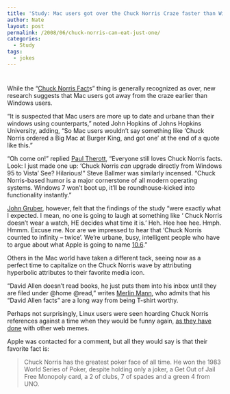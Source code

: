 ```yaml
---
title: 'Study: Mac users got over the Chuck Norris Craze faster than Windows Users'
author: Nate
layout: post
permalink: /2008/06/chuck-norris-can-eat-just-one/
categories:
  - Study
tags:
  - jokes
---
```

# 

While the “[Chuck Norris Fact][1]s” thing is generally recognized as over, new research suggests that Mac users got away from the craze earlier than Windows users.

 [1]: http://www.chucknorrisfacts.com/

“It is suspected that Mac users are more up to date and urbane than their windows using counterparts,” noted John Hopkins of Johns Hopkins University, adding, “So Mac users wouldn’t say something like ‘Chuck Norris ordered a Big Mac at Burger King, and got one’ at the end of a quote like this.”

“Oh come on!” replied [Paul Therott][2], “Everyone still loves Chuck Norris facts. Look: I just made one up: ‘Chuck Norris *can* upgrade directly from Windows 95 to Vista’ See? Hilarious!” Steve Ballmer was similarly incensed. “Chuck Norris-based humor is a major cornerstone of all modern operating systems. Windows 7 won’t boot up, it’ll be roundhouse-kicked into functionality instantly.”

 [2]: http://www.winsupersite.com/

[John Gruber][3], however, felt that the findings of the study “were exactly what I expected. I mean, no one is going to laugh at something like ‘ Chuck Norris doesn’t wear a watch, HE decides what time it is.’ Heh. Hee hee hee. Hmph. Hmmm. Excuse me. Nor are we impressed to hear that ‘Chuck Norris counted to infinity – twice’. We’re urbane, busy, intelligent people who have to argue about what Apple is going to name [10.6][4].”

 [3]: http://daringfireball.net/
 [4]: http://daringfireball.net/2008/06/snow_leopard

Others in the Mac world have taken a different tack, seeing now as a perfect time to capitalize on the Chuck Norris wave by attributing hyperbolic attributes to their favorite media icon.

“David Allen doesn’t read books, he just puts them into his inbox until they are filed under @home @read,” writes [Merlin Mann][5], who admits that his “David Allen facts” are a long way from being T-shirt worthy.

 [5]: http://www.43folders.com/

Perhaps not surprisingly, Linux users were seen hoarding Chuck Norris references against a time when they would be funny again, [as they have done][6] with other web memes.

 [6]: http://xkcd.com/286/

Apple was contacted for a comment, but all they would say is that their favorite fact is:

> Chuck Norris has the greatest poker face of all time. He won the 1983 World Series of Poker, despite holding only a joker, a Get Out of Jail Free Monopoly card, a 2 of clubs, 7 of spades and a green 4 from UNO.